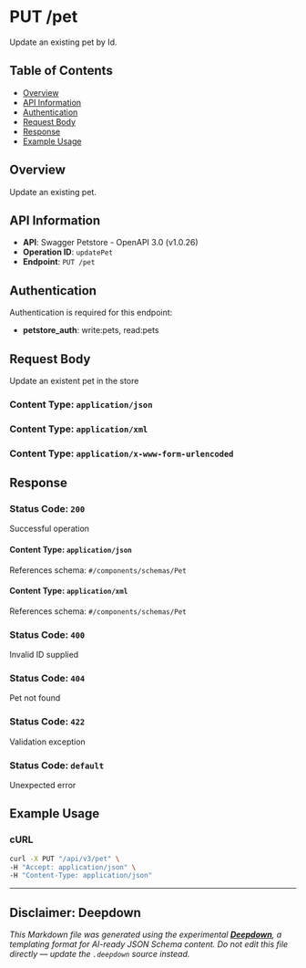 # PUT /pet

Update an existing pet by Id.

## Table of Contents

- [Overview](#overview)
- [API Information](#api-information)
- [Authentication](#authentication)
- [Request Body](#request-body)
- [Response](#response)
- [Example Usage](#example-usage)

## Overview

Update an existing pet.

## API Information

- **API**: Swagger Petstore - OpenAPI 3.0 (v1.0.26)
- **Operation ID**: `updatePet`
- **Endpoint**: `PUT /pet`

## Authentication

Authentication is required for this endpoint:

- **petstore_auth**: write:pets, read:pets


## Request Body

Update an existent pet in the store

### Content Type: `application/json`
### Content Type: `application/xml`
### Content Type: `application/x-www-form-urlencoded`

## Response

### Status Code: `200`

Successful operation

#### Content Type: `application/json`

References schema: `#/components/schemas/Pet`
#### Content Type: `application/xml`

References schema: `#/components/schemas/Pet`
### Status Code: `400`

Invalid ID supplied

### Status Code: `404`

Pet not found

### Status Code: `422`

Validation exception

### Status Code: `default`

Unexpected error


## Example Usage

### cURL

```bash
curl -X PUT "/api/v3/pet" \
-H "Accept: application/json" \
-H "Content-Type: application/json"
```

---

## Disclaimer: Deepdown

_This Markdown file was generated using the experimental [**Deepdown**](https://github.com/deepgram/deepdown), a
templating format for AI-ready JSON Schema content._
_Do not edit this file directly — update the `.deepdown` source instead._